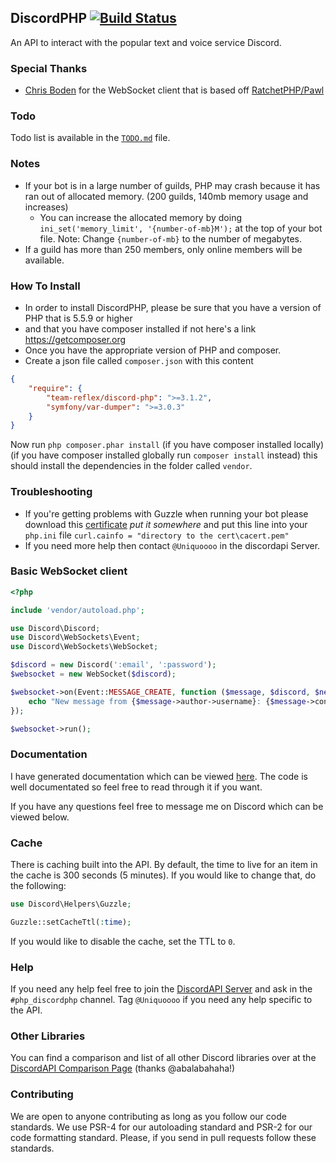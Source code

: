 ## DiscordPHP [![Build Status](https://travis-ci.org/teamreflex/DiscordPHP.svg?branch=master)](https://travis-ci.org/teamreflex/DiscordPHP)

An API to interact with the popular text and voice service Discord.

### Special Thanks

- [Chris Boden](https://github.com/cboden) for the WebSocket client that is based off [RatchetPHP/Pawl](https://github.com/ratchetphp/Pawl)

### Todo

Todo list is available in the [`TODO.md`](TODO.md) file.

### Notes

- If your bot is in a large number of guilds, PHP may crash because it has ran out of allocated memory. (200 guilds, 140mb memory usage and increases)
	- You can increase the allocated memory by doing `ini_set('memory_limit', '{number-of-mb}M');` at the top of your bot file. Note: Change `{number-of-mb}` to the number of megabytes.
- If a guild has more than 250 members, only online members will be available.

### How To Install

- In order to install DiscordPHP, please be sure that you have a version of PHP that is 5.5.9 or higher
- and that you have composer installed if not here's a link https://getcomposer.org
- Once you have the appropriate version of PHP and composer.
- Create a json file called `composer.json` with this content
```json
{
	"require": {
		"team-reflex/discord-php": ">=3.1.2",
		"symfony/var-dumper": ">=3.0.3"
	}
}
```
Now run `php composer.phar install` (if you have composer installed locally) (if you have composer installed globally run `composer install` instead)
this should install the dependencies
in the folder called `vendor`.

### Troubleshooting
- If you're getting problems with Guzzle when running your bot please download this [certificate](https://www.dropbox.com/s/angtnh3lqrszs6x/cacert.pem?dl=0) *put it somewhere* and put this line into your `php.ini` file `curl.cainfo = "directory to the cert\cacert.pem"`
- If you need more help then contact `@Uniquoooo` in the discordapi Server.

### Basic WebSocket client

```php
<?php

include 'vendor/autoload.php';

use Discord\Discord;
use Discord\WebSockets\Event;
use Discord\WebSockets\WebSocket;

$discord = new Discord(':email', ':password');
$websocket = new WebSocket($discord);

$websocket->on(Event::MESSAGE_CREATE, function ($message, $discord, $new) {
	echo "New message from {$message->author->username}: {$message->content}".PHP_EOL;
});

$websocket->run();
```

### Documentation

I have generated documentation which can be viewed [here](https://teamreflex.github.io/DiscordPHP). The code is well documentated so feel free to read through it if you want.

If you have any questions feel free to message me on Discord which can be viewed below.

### Cache

There is caching built into the API. By default, the time to live for an item in the cache is 300 seconds (5 minutes). If you would like to change that, do the following:

```php
use Discord\Helpers\Guzzle;

Guzzle::setCacheTtl(:time);
```

If you would like to disable the cache, set the TTL to `0`.

### Help

If you need any help feel free to join the [DiscordAPI Server](https://discord.gg/0SBTUU1wZTY56U7l) and ask in the `#php_discordphp` channel. Tag `@Uniquoooo` if you need any help specific to the API.

### Other Libraries

You can find a comparison and list of all other Discord libraries over at the [DiscordAPI Comparison Page](https://discordapi.com/unofficial/comparison.html) (thanks @abalabahaha!)

### Contributing

We are open to anyone contributing as long as you follow our code standards. We use PSR-4 for our autoloading standard and PSR-2 for our code formatting standard. Please, if you send in pull requests follow these standards.
